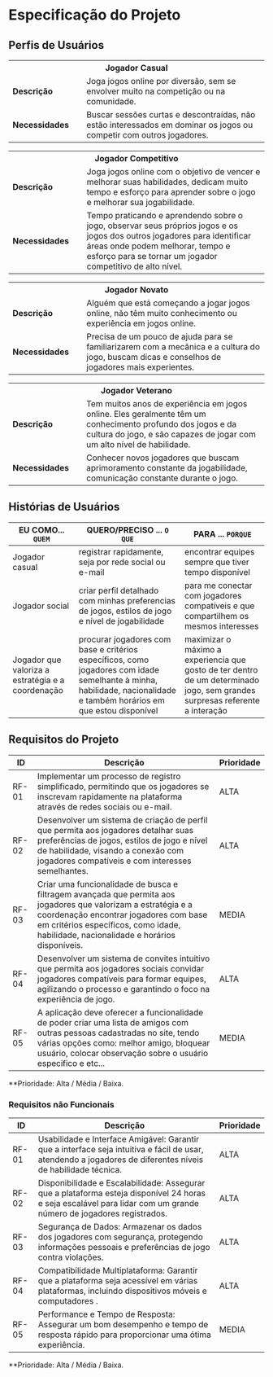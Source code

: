 # Especificação do Projeto

## Perfis de Usuários

<table>
<tbody>
<tr align=center>
<th colspan="2">Jogador Casual</th>
</tr>
<tr>
<td width="150px"><b>Descrição</b></td>
<td width="600px">Joga jogos online por diversão, sem se envolver muito na competição ou na comunidade.</td>
</tr>
<tr>
<td><b>Necessidades</b></td>
<td>Buscar sessões curtas e descontraídas, não estão interessados em dominar os jogos ou competir com outros jogadores.</td>
</tr>
</tbody>
</table>

<table>
<tbody>
<tr align=center>
<th colspan="2">Jogador Competitivo</th>
</tr>
<tr>
<td width="150px"><b>Descrição</b></td>
<td width="600px">Joga jogos online com o objetivo de vencer e melhorar suas habilidades, dedicam muito tempo e esforço para aprender sobre o jogo e melhorar sua jogabilidade.</td>
</tr>
<tr>
<td><b>Necessidades</b></td>
<td>Tempo praticando e aprendendo sobre o jogo, observar seus próprios jogos e os jogos dos outros jogadores para identificar áreas onde podem melhorar, tempo e esforço para se tornar um jogador competitivo de alto nível.</td>
</tr>
</tbody>
</table>

<table>
<tbody>
<tr align=center>
<th colspan="2">Jogador Novato</th>
</tr>
<tr>
<td width="150px"><b>Descrição</b></td>
<td width="600px">Alguém que está começando a jogar jogos online, não têm muito conhecimento ou experiência em jogos online.</td>
</tr>
<tr>
<td><b>Necessidades</b></td>
<td>Precisa de um pouco de ajuda para se familiarizarem com a mecânica e a cultura do jogo, buscam dicas e conselhos de jogadores mais experientes.</td>
</tr>
</tbody>
</table>

<table>
<tbody>
<tr align=center>
<th colspan="2">Jogador Veterano</th>
</tr>
<tr>
<td width="150px"><b>Descrição</b></td>
<td width="600px">Tem muitos anos de experiência em jogos online. Eles geralmente têm um conhecimento profundo dos jogos e da cultura do jogo, e são capazes de jogar com um alto nível de habilidade. </td>
</tr>
<tr>
<td><b>Necessidades</b></td>
<td>Conhecer novos jogadores que buscam aprimoramento constante da jogabilidade, comunicação constante durante o jogo.</td>
</tr>
</tbody>
</table>


## Histórias de Usuários

|EU COMO... `QUEM`   | QUERO/PRECISO ... `O QUE` |PARA ... `PORQUE`                 |
|--------------------|---------------------------|----------------------------------|
| Jogador casual     | registrar rapidamente, seja por rede social ou e-mail                        | encontrar equipes sempre que tiver tempo disponível                              |
| Jogador social     | criar perfil detalhado com minhas preferencias de jogos, estilos de jogo e nível de jogabilidade                        | para me conectar com jogadores compatíveis e que compartilhem os mesmos interesses                               |
| Jogador que valoriza a estratégia e a coordenação         | procurar jogadores com base e critérios específicos, como jogadores com idade semelhante à minha, habilidade, nacionalidade e também horários em que estou disponível                       | maximizar o máximo a experiencia que gosto de ter dentro de um determinado jogo, sem grandes surpresas referente a interação                               |

## Requisitos do Projeto

|ID    | Descrição                | Prioridade |
|-------|---------------------------------|----|
| RF-01 |  Implementar um processo de registro simplificado, permitindo que os jogadores se inscrevam rapidamente na plataforma através de redes sociais ou e-mail.                     | ALTA    | 
| RF-02 |  Desenvolver um sistema de criação de perfil que permita aos jogadores detalhar suas preferências de jogos, estilos de jogo e nível de habilidade, visando a conexão com jogadores compatíveis e com interesses semelhantes.                     | ALTA    |
| RF-03 |  Criar uma funcionalidade de busca e filtragem avançada que permita aos jogadores que valorizam a estratégia e a coordenação encontrar jogadores com base em critérios específicos, como idade, habilidade, nacionalidade e horários disponíveis.                     | MEDIA    | 
| RF-04 |  Desenvolver um sistema de convites intuitivo que permita aos jogadores sociais convidar jogadores compatíveis para formar equipes, agilizando o processo e garantindo o foco na experiência de jogo.                     | ALTA    |
| RF-05 |  A aplicação deve oferecer a funcionalidade de poder criar uma lista de amigos com outras pessoas cadastradas no site, tendo várias opções como: melhor amigo, bloquear usuário, colocar observação sobre o usuário especifico e etc...                     | MEDIA    |

**Prioridade: Alta / Média / Baixa. 

### Requisitos não Funcionais

|ID    | Descrição                | Prioridade |
|-------|---------------------------------|----|
| RF-01 |  Usabilidade e Interface Amigável: Garantir que a interface seja intuitiva e fácil de usar, atendendo a jogadores de diferentes níveis de habilidade técnica.                     | ALTA    | 
| RF-02 |  Disponibilidade e Escalabilidade: Assegurar que a plataforma esteja disponível 24 horas e seja escalável para lidar com um grande número de jogadores registrados.                      | ALTA    |
| RF-03 |  Segurança de Dados: Armazenar os dados dos jogadores com segurança, protegendo informações pessoais e preferências de jogo contra violações.                      | ALTA    | 
| RF-04 |  Compatibilidade Multiplataforma: Garantir que a plataforma seja acessível em várias plataformas, incluindo dispositivos móveis e computadores .                     | ALTA    |
| RF-05 |  Performance e Tempo de Resposta: Assegurar um bom desempenho e tempo de resposta rápido para proporcionar uma ótima experiência.                     | MEDIA    |

**Prioridade: Alta / Média / Baixa. 


